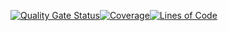 [![Quality Gate Status](https://sonarcloud.io/api/project_badges/measure?project=moinmarcell_pnp-session-planer-backend&metric=alert_status)](https://sonarcloud.io/summary/new_code?id=moinmarcell_pnp-session-planer-backend)[![Coverage](https://sonarcloud.io/api/project_badges/measure?project=moinmarcell_pnp-session-planer-backend&metric=coverage)](https://sonarcloud.io/summary/new_code?id=moinmarcell_pnp-session-planer-backend)[![Lines of Code](https://sonarcloud.io/api/project_badges/measure?project=moinmarcell_pnp-session-planer-backend&metric=ncloc)](https://sonarcloud.io/summary/new_code?id=moinmarcell_pnp-session-planer-backend)
